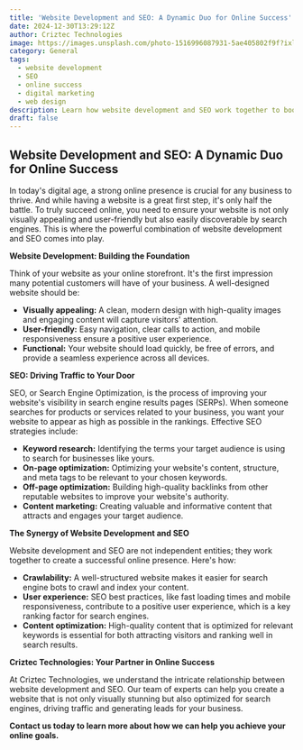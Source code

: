 ```yaml
---
title: 'Website Development and SEO: A Dynamic Duo for Online Success'
date: 2024-12-30T13:29:12Z
author: Criztec Technologies
image: https://images.unsplash.com/photo-1516996087931-5ae405802f9f?ixlib=rb-4.0.3&ixid=M3wxMjA3fDB8MHxwaG90by1wYWdlfHx8fGVufDB8fHx8fA%3D%3D&auto=format&fit=crop&w=2070&q=80
category: General
tags:
  - website development
  - SEO
  - online success
  - digital marketing
  - web design
description: Learn how website development and SEO work together to boost your online presence and drive business growth.
draft: false
---
```


## Website Development and SEO: A Dynamic Duo for Online Success

In today's digital age, a strong online presence is crucial for any business to thrive. And while having a website is a great first step, it's only half the battle. To truly succeed online, you need to ensure your website is not only visually appealing and user-friendly but also easily discoverable by search engines. This is where the powerful combination of website development and SEO comes into play.

**Website Development: Building the Foundation**

Think of your website as your online storefront. It's the first impression many potential customers will have of your business. A well-designed website should be:

- **Visually appealing:** A clean, modern design with high-quality images and engaging content will capture visitors' attention.
- **User-friendly:** Easy navigation, clear calls to action, and mobile responsiveness ensure a positive user experience.
- **Functional:** Your website should load quickly, be free of errors, and provide a seamless experience across all devices.

**SEO: Driving Traffic to Your Door**

SEO, or Search Engine Optimization, is the process of improving your website's visibility in search engine results pages (SERPs). When someone searches for products or services related to your business, you want your website to appear as high as possible in the rankings. Effective SEO strategies include:

- **Keyword research:** Identifying the terms your target audience is using to search for businesses like yours.
- **On-page optimization:** Optimizing your website's content, structure, and meta tags to be relevant to your chosen keywords.
- **Off-page optimization:** Building high-quality backlinks from other reputable websites to improve your website's authority.
- **Content marketing:** Creating valuable and informative content that attracts and engages your target audience.

**The Synergy of Website Development and SEO**

Website development and SEO are not independent entities; they work together to create a successful online presence. Here's how:

- **Crawlability:** A well-structured website makes it easier for search engine bots to crawl and index your content.
- **User experience:** SEO best practices, like fast loading times and mobile responsiveness, contribute to a positive user experience, which is a key ranking factor for search engines.
- **Content optimization:** High-quality content that is optimized for relevant keywords is essential for both attracting visitors and ranking well in search results.

**Criztec Technologies: Your Partner in Online Success**

At Criztec Technologies, we understand the intricate relationship between website development and SEO. Our team of experts can help you create a website that is not only visually stunning but also optimized for search engines, driving traffic and generating leads for your business.

**Contact us today to learn more about how we can help you achieve your online goals.**
